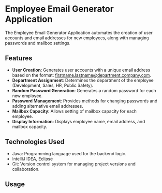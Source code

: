 # Employee Email Generator Application

The Employee Email Generator Application automates the creation of user accounts and email addresses for new employees, along with managing passwords and mailbox settings.

## Features

- **User Creation**: Generates user accounts with a unique email address based on the format: firstname.lastname@department.company.com.
- **Department Assignment**: Determines the department of the employee (Development, Sales, HR, Public Safety).
- **Random Password Generation**: Generates a random password for each new employee.
- **Password Management**: Provides methods for changing passwords and adding alternative email addresses.
- **Mailbox Capacity**: Allows setting of mailbox capacity for each employee.
- **Display Information**: Displays employee name, email address, and mailbox capacity.

## Technologies Used

- Java: Programming language used for the backend logic.
- IntelliJ IDEA, Eclipse
- Git: Version control system for managing project versions and collaboration.

## Usage


